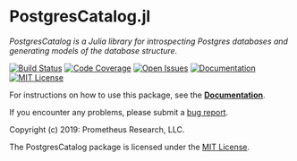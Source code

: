 # PostgresCatalog.jl

*PostgresCatalog is a Julia library for introspecting Postgres databases and
generating models of the database structure.*

[![Build Status][ci-img]][ci-url]
[![Code Coverage][codecov-img]][codecov-url]
[![Open Issues][issues-img]][issues-url]
[![Documentation][doc-dev-img]][doc-dev-url]
[![MIT License][license-img]][license-url]

For instructions on how to use this package, see the
[**Documentation**][doc-dev-url].

If you encounter any problems, please submit a [bug report][issues-url].

Copyright (c) 2019: Prometheus Research, LLC.

The PostgresCatalog package is licensed under the [MIT License][license-url].


[ci-img]: https://github.com/MechanicalRabbit/PostgresCatalog.jl/workflows/CI/badge.svg
[ci-url]: https://github.com/MechanicalRabbit/PostgresCatalog.jl/actions?query=workflow%3ACI+branch%3Amaster
[codecov-img]: https://codecov.io/gh/MechanicalRabbit/PostgresCatalog.jl/branch/master/graph/badge.svg
[codecov-url]: https://codecov.io/gh/MechanicalRabbit/PostgresCatalog.jl
[issues-img]: https://img.shields.io/github/issues/MechanicalRabbit/PostgresCatalog.jl.svg
[issues-url]: https://github.com/MechanicalRabbit/PostgresCatalog.jl/issues
[doc-dev-img]: https://img.shields.io/badge/doc-dev-blue.svg
[doc-dev-url]: https://mechanicalrabbit.github.io/PostgresCatalog.jl/dev/
[license-img]: https://img.shields.io/badge/license-MIT-blue.svg
[license-url]: https://raw.githubusercontent.com/MechanicalRabbit/PostgresCatalog.jl/master/LICENSE.md
